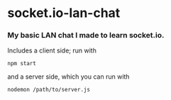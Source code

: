 # socket.io-lan-chat
### My basic LAN chat I made to learn socket.io. 

Includes a client side; run with 
```console
npm start
```
and a server side, which you can run with
```
nodemon /path/to/server.js
```

